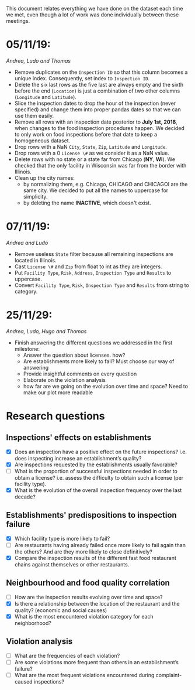 This document relates everything we have done on the dataset each time we met, even though a lot of work was done individually between these meetings.

# 05/11/19:
_Andrea, Ludo and Thomas_
* Remove duplicates on the `Inspection ID` so that this column becomes a unique index. Consequently, set index to `Inspection ID`.
* Delete the six last rows as the five last are always empty and the sixth before the end (`Location`) is just a combination of two other columns (`Longitude` and `Latitude`).
* Slice the inspection dates to drop the hour of the inspection (never specified) and change them into proper pandas dates so that we can use them easily.
* Remove all rows with an inspection date posterior to __July 1st, 2018__, when changes to the food inspection procedures happen. We decided to only work on food inspections before that date to keep a homogeneous dataset.
* Drop rows with a NaN `City`, `State`, `Zip`, `Latitude` and `Longitude`.
* Drop rows with a 0 `License \#` as we consider it as a NaN value.
* Delete rows with no state or a state far from Chicago (__NY__, __WI__). We checked that the only facility in Wisconsin was far from the border with Illinois.
* Clean up the city names:
  * by normalizing them, e.g. Chicago, CHICAGO and CHICAGOI are the same city. We decided to put all the names to uppercase for simplicity.
  * by deleting the name __INACTIVE__, which doesn't exist.

# 07/11/19:
_Andrea and Ludo_
* Remove useless `State` filter because all remaining inspections are located in Illinois.
* Cast `License \#` and `Zip` from float to int as they are integers.
* Put `Facility Type`, `Risk`, `Address`, `Inspection Type` and `Results` to uppercase.
* Convert `Facility Type`, `Risk`, `Inspection Type` and `Results` from string to category.

# 25/11/29:
_Andrea, Ludo, Hugo and Thomas_
* Finish answering the different questions we addressed in the first milestone:
    * Answer the question about licenses. how?
    * Are establishments more likely to fail? Must choose our way of answering
    * Provide insightful comments on every question
    * Elaborate on the violation analysis
    * how far are we going on the evolution over time and space? Need to make our plot more readable

# Research questions
## Inspections' effects on establishments
- [x] Does an inspection have a positive effect on the future inspections? i.e. does inspecting increase an establishment’s quality?
- [x] Are inspections requested by the establishments usually favorable?
- [ ] What is the proportion of successful inspections needed in order to obtain a license? i.e. assess the difficulty to obtain such a license (per facility type).
- [x] What is the evolution of the overall inspection frequency over the last decade?

## Establishments' predispositions to inspection failure
- [x] Which facility type is more likely to fail?
- [ ] Are restaurants having already failed once more likely to fail again than the others? And are they more likely to close definitively?
- [x] Compare the inspection results of the different fast food restaurant chains against themselves or other restaurants.

## Neighbourhood and food quality correlation
- [ ] How are the inspection results evolving over time and space?
- [x] Is there a relationship between the location of the restaurant and the quality? (economic and social causes)
- [x] What is the most encountered violation category for each neighborhood?

## Violation analysis
- [ ] What are the frequencies of each violation?
- [ ] Are some violations more frequent than others in an establishment’s failure?
- [ ] What are the most frequent violations encountered during complaint-caused inspections?
